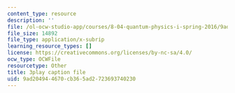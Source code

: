```yaml
---
content_type: resource
description: ''
file: /ol-ocw-studio-app/courses/8-04-quantum-physics-i-spring-2016/9ad204944670cb365ad2723693740230_8CCFPgd_P1w.srt
file_size: 14892
file_type: application/x-subrip
learning_resource_types: []
license: https://creativecommons.org/licenses/by-nc-sa/4.0/
ocw_type: OCWFile
resourcetype: Other
title: 3play caption file
uid: 9ad20494-4670-cb36-5ad2-723693740230
---
```

